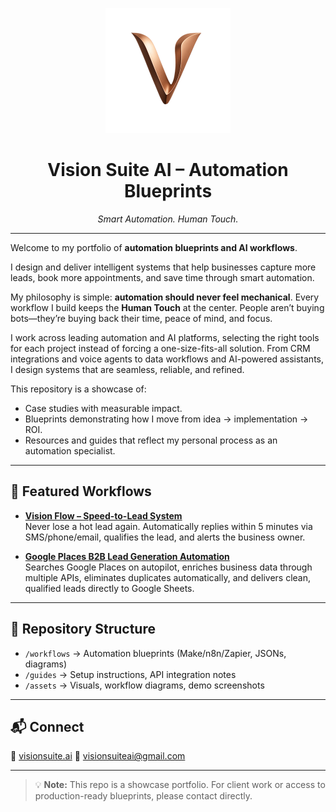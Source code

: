 <p align="center">
  <img src="assets/simple-logo.png" alt="Vision Suite AI Logo" width="200"/>
</p>

<h1 align="center">Vision Suite AI – Automation Blueprints</h1>
<p align="center"><em>Smart Automation. Human Touch.</em></p>

---
Welcome to my portfolio of **automation blueprints and AI workflows**.  

I design and deliver intelligent systems that help businesses capture more leads, book more appointments, and save time through smart automation.  

My philosophy is simple: **automation should never feel mechanical**. Every workflow I build keeps the **Human Touch** at the center. People aren’t buying bots—they’re buying back their time, peace of mind, and focus.  

I work across leading automation and AI platforms, selecting the right tools for each project instead of forcing a one-size-fits-all solution. From CRM integrations and voice agents to data workflows and AI-powered assistants, I design systems that are seamless, reliable, and refined.  

This repository is a showcase of:  
- Case studies with measurable impact.  
- Blueprints demonstrating how I move from idea → implementation → ROI.  
- Resources and guides that reflect my personal process as an automation specialist.  

---

## 🌟 Featured Workflows  

- **[Vision Flow – Speed-to-Lead System](workflows/VisionFlow.md)**    
  Never lose a hot lead again. Automatically replies within 5 minutes via SMS/phone/email, qualifies the lead, and alerts the business owner.  
  
- **[Google Places B2B Lead Generation Automation](workflows/GooglePlacesLeadGeneration.md)**  
  Searches Google Places on autopilot, enriches business data through multiple APIs, eliminates duplicates automatically, and delivers clean, qualified leads directly to Google Sheets.
  
---

## 📂 Repository Structure  

- `/workflows` → Automation blueprints (Make/n8n/Zapier, JSONs, diagrams)  
- `/guides` → Setup instructions, API integration notes 
- `/assets` → Visuals, workflow diagrams, demo screenshots  

---

## 📬 Connect  

🔗 [visionsuite.ai](https://visionsuite.ai)
📧 visionsuiteai@gmail.com  

---

> 💡 **Note:** This repo is a showcase portfolio. For client work or access to production-ready blueprints, please contact directly.

